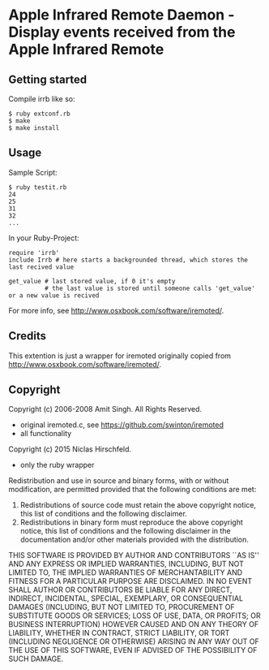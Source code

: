 Apple Infrared Remote Daemon - Display events received from the Apple Infrared Remote
====================================================================================

Getting started
---------------
Compile irrb like so:

    $ ruby extconf.rb
    $ make
    $ make install

Usage
-----

Sample Script:

    $ ruby testit.rb
    24
    25
    31
    32
    ...

In your Ruby-Project:

    require 'irrb'
    include Irrb # here starts a backgrounded thread, which stores the last recived value

    get_value # last stored value, if 0 it's empty
              # the last value is stored until someone calls 'get_value' or a new value is recived

For more info, see <http://www.osxbook.com/software/iremoted/>.

Credits
-------
This extention is just a wrapper for iremoted originally copied from <http://www.osxbook.com/software/iremoted/>.

Copyright
---------
Copyright (c) 2006-2008 Amit Singh. All Rights Reserved.

 - original iremoted.c, see https://github.com/swinton/iremoted
 - all functionality

Copyright (c) 2015 Niclas Hirschfeld.

 - only the ruby wrapper

Redistribution and use in source and binary forms, with or without
modification, are permitted provided that the following conditions
are met:
1. Redistributions of source code must retain the above copyright
   notice, this list of conditions and the following disclaimer.
2. Redistributions in binary form must reproduce the above copyright
   notice, this list of conditions and the following disclaimer in the
   documentation and/or other materials provided with the distribution.
   
THIS SOFTWARE IS PROVIDED BY AUTHOR AND CONTRIBUTORS ``AS IS'' AND
ANY EXPRESS OR IMPLIED WARRANTIES, INCLUDING, BUT NOT LIMITED TO, THE
IMPLIED WARRANTIES OF MERCHANTABILITY AND FITNESS FOR A PARTICULAR PURPOSE
ARE DISCLAIMED.  IN NO EVENT SHALL AUTHOR OR CONTRIBUTORS BE LIABLE
FOR ANY DIRECT, INDIRECT, INCIDENTAL, SPECIAL, EXEMPLARY, OR CONSEQUENTIAL
DAMAGES (INCLUDING, BUT NOT LIMITED TO, PROCUREMENT OF SUBSTITUTE GOODS
OR SERVICES; LOSS OF USE, DATA, OR PROFITS; OR BUSINESS INTERRUPTION)
HOWEVER CAUSED AND ON ANY THEORY OF LIABILITY, WHETHER IN CONTRACT, STRICT
LIABILITY, OR TORT (INCLUDING NEGLIGENCE OR OTHERWISE) ARISING IN ANY WAY
OUT OF THE USE OF THIS SOFTWARE, EVEN IF ADVISED OF THE POSSIBILITY OF
SUCH DAMAGE.